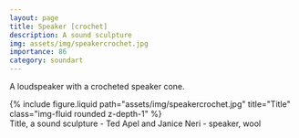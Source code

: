 ```yaml
---
layout: page
title: Speaker [crochet]
description: A sound sculpture
img: assets/img/speakercrochet.jpg
importance: 86
category: soundart
---
```


A loudspeaker with a crocheted speaker cone.

<div class="row">
    <div class="col-sm mt-3 mt-md-0">
        {% include figure.liquid path="assets/img/speakercrochet.jpg" title="Title" class="img-fluid rounded z-depth-1" %}
    </div>
</div>
<div class="caption">
    Title, a sound sculpture - Ted Apel and Janice Neri - speaker, wool

</div>
